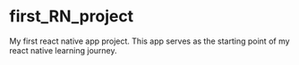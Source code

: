 # first_RN_project
My first react native app project. This app serves as the starting point of my react native learning journey.
